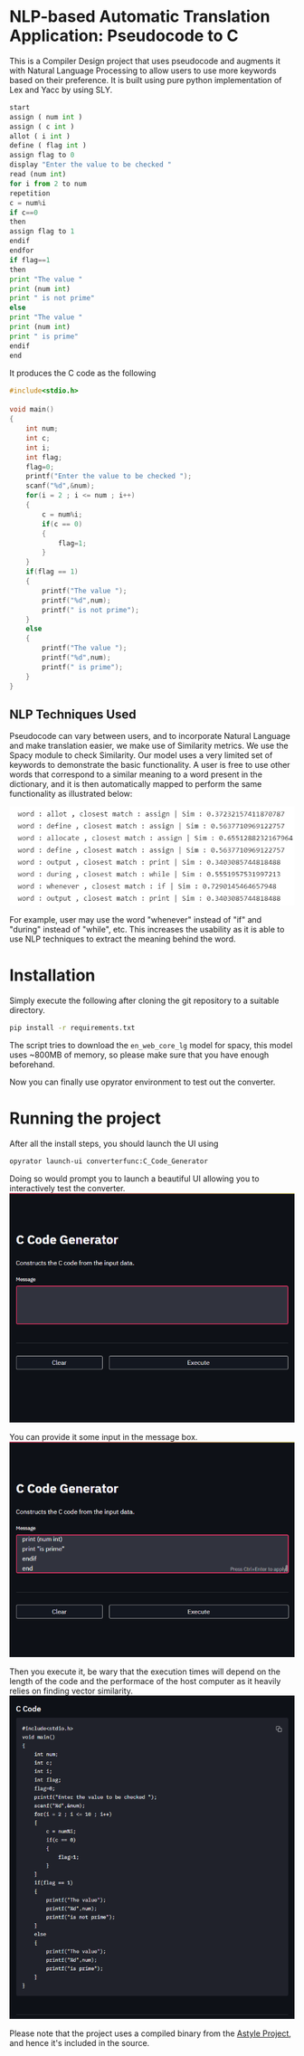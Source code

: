 # NLP-based Automatic Translation Application: Pseudocode to C

This is a Compiler Design project that uses pseudocode and augments it with Natural Language Processing to allow users to use more keywords based on their preference. 
It is built using pure python implementation of Lex and Yacc by using SLY.

```py
start
assign ( num int )
assign ( c int )
allot ( i int )
define ( flag int )
assign flag to 0
display "Enter the value to be checked "
read (num int)
for i from 2 to num
repetition
c = num%i
if c==0
then
assign flag to 1
endif
endfor
if flag==1
then
print "The value "
print (num int)
print " is not prime"
else
print "The value "
print (num int)
print " is prime"
endif
end
```

It produces the C code as the following

```c
#include<stdio.h>

void main()
{
    int num;
    int c;
    int i;
    int flag;
    flag=0;
    printf("Enter the value to be checked ");
    scanf("%d",&num);
    for(i = 2 ; i <= num ; i++)
    {
        c = num%i;
        if(c == 0)
        {
            flag=1;
        }
    }
    if(flag == 1)
    {
        printf("The value ");
        printf("%d",num);
        printf(" is not prime");
    }
    else
    {
        printf("The value ");
        printf("%d",num);
        printf(" is prime");
    }
}
```

## NLP Techniques Used 

Pseudocode can vary between users, and to incorporate Natural Language and make translation easier, we make use of Similarity metrics. We use the Spacy module to check Similarity.
Our model uses a very limited set of keywords to demonstrate the basic functionality.
A user is free to use other words that correspond to a similar meaning to a word present in the dictionary, and it is then automatically mapped to perform the same functionality as illustrated below:

![Similarity with existing keywords](./doc/sim.png)

For example, user may use the word "whenever" instead of "if" and "during" instead of "while", etc.
This increases the usability as it is able to use NLP techniques to extract the meaning behind the word.

# Installation

Simply execute the following after cloning the git repository to a suitable directory.

```sh
pip install -r requirements.txt
```

The script tries to download the `en_web_core_lg` model for spacy, this model uses ~800MB of memory, so please make sure that you have enough beforehand.

Now you can finally use opyrator environment to test out the converter.

# Running the project

After all the install steps, you should launch the UI using

```sh
opyrator launch-ui converterfunc:C_Code_Generator
```

Doing so would prompt you to launch a beautiful UI allowing you to interactively test the converter.
![ui](./doc/ui.png)

You can provide it some input in the message box.
![message](./doc/input.png)

Then you execute it, be wary that the execution times will depend on the length of the code and the performace of the host computer as it heavily relies on finding vector similarity.
![output](./doc/c_code.png)

Please note that the project uses a compiled binary from the [Astyle Project](http://astyle.sourceforge.net/), and hence it's included in the source.
